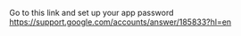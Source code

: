 Go to this link and set up your app password
https://support.google.com/accounts/answer/185833?hl=en